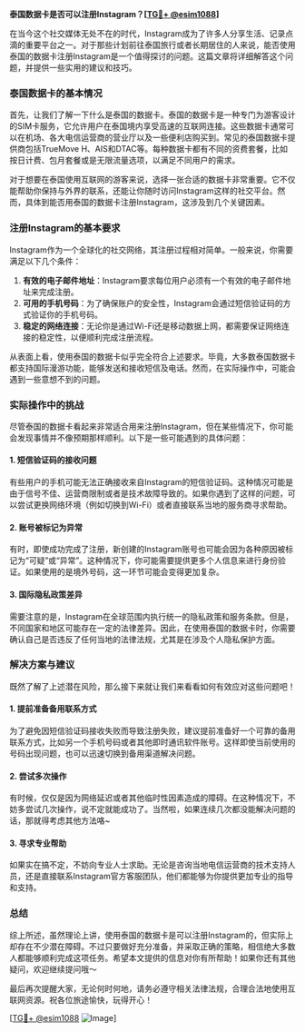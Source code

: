 **泰国数据卡是否可以注册Instagram？[[TG💪+ @esim1088](https://t.me/s/esim1088)]**

在当今这个社交媒体无处不在的时代，Instagram成为了许多人分享生活、记录点滴的重要平台之一。对于那些计划前往泰国旅行或者长期居住的人来说，能否使用泰国的数据卡注册Instagram是一个值得探讨的问题。这篇文章将详细解答这个问题，并提供一些实用的建议和技巧。

### 泰国数据卡的基本情况

首先，让我们了解一下什么是泰国的数据卡。泰国的数据卡是一种专门为游客设计的SIM卡服务，它允许用户在泰国境内享受高速的互联网连接。这些数据卡通常可以在机场、各大电信运营商的营业厅以及一些便利店购买到。常见的泰国数据卡提供商包括TrueMove H、AIS和DTAC等。每种数据卡都有不同的资费套餐，比如按日计费、包月套餐或是无限流量选项，以满足不同用户的需求。

对于想要在泰国使用互联网的游客来说，选择一张合适的数据卡非常重要。它不仅能帮助你保持与外界的联系，还能让你随时访问Instagram这样的社交平台。然而，具体到能否用泰国的数据卡注册Instagram，这涉及到几个关键因素。

### 注册Instagram的基本要求

Instagram作为一个全球化的社交网络，其注册过程相对简单。一般来说，你需要满足以下几个条件：

1. **有效的电子邮件地址**：Instagram要求每位用户必须有一个有效的电子邮件地址来完成注册。
2. **可用的手机号码**：为了确保账户的安全性，Instagram会通过短信验证码的方式验证你的手机号码。
3. **稳定的网络连接**：无论你是通过Wi-Fi还是移动数据上网，都需要保证网络连接的稳定性，以便顺利完成注册流程。

从表面上看，使用泰国的数据卡似乎完全符合上述要求。毕竟，大多数泰国数据卡都支持国际漫游功能，能够发送和接收短信及电话。然而，在实际操作中，可能会遇到一些意想不到的问题。

### 实际操作中的挑战

尽管泰国的数据卡看起来非常适合用来注册Instagram，但在某些情况下，你可能会发现事情并不像预期那样顺利。以下是一些可能遇到的具体问题：

#### 1. 短信验证码的接收问题
有些用户的手机可能无法正确接收来自Instagram的短信验证码。这种情况可能是由于信号不佳、运营商限制或者是技术故障导致的。如果你遇到了这样的问题，可以尝试更换网络环境（例如切换到Wi-Fi）或者直接联系当地的服务商寻求帮助。

#### 2. 账号被标记为异常
有时，即使成功完成了注册，新创建的Instagram账号也可能会因为各种原因被标记为“可疑”或“异常”。这种情况下，你可能需要提供更多个人信息来进行身份验证。如果使用的是境外号码，这一环节可能会变得更加复杂。

#### 3. 国际隐私政策差异
需要注意的是，Instagram在全球范围内执行统一的隐私政策和服务条款。但是，不同国家和地区可能存在一定的法律差异。因此，在使用泰国的数据卡时，你需要确认自己是否违反了任何当地的法律法规，尤其是在涉及个人隐私保护方面。

### 解决方案与建议

既然了解了上述潜在风险，那么接下来就让我们来看看如何有效应对这些问题吧！

#### 1. 提前准备备用联系方式
为了避免因短信验证码接收失败而导致注册失败，建议提前准备好一个可靠的备用联系方式，比如另一个手机号码或者其他即时通讯软件账号。这样即使当前使用的号码出现问题，也可以迅速切换到备用渠道解决问题。

#### 2. 尝试多次操作
有时候，仅仅是因为网络延迟或者其他临时性因素造成的障碍。在这种情况下，不妨多尝试几次操作，说不定就能成功了。当然啦，如果连续几次都没能解决问题的话，那就得考虑其他方法咯~

#### 3. 寻求专业帮助
如果实在搞不定，不妨向专业人士求助。无论是咨询当地电信运营商的技术支持人员，还是直接联系Instagram官方客服团队，他们都能够为你提供更加专业的指导和支持。

### 总结

综上所述，虽然理论上讲，使用泰国的数据卡是可以注册Instagram的，但实际上却存在不少潜在障碍。不过只要做好充分准备，并采取正确的策略，相信绝大多数人都能够顺利完成这项任务。希望本文提供的信息对你有所帮助！如果你还有其他疑问，欢迎继续提问哦～

最后再次提醒大家，无论何时何地，请务必遵守相关法律法规，合理合法地使用互联网资源。祝各位旅途愉快，玩得开心！

[[TG💪+ @esim1088](https://t.me/s/esim1088) ![Image](https://i.postimg.cc/4NQfJmqS/Snipaste-2025-05-13-00-14-12.png)]